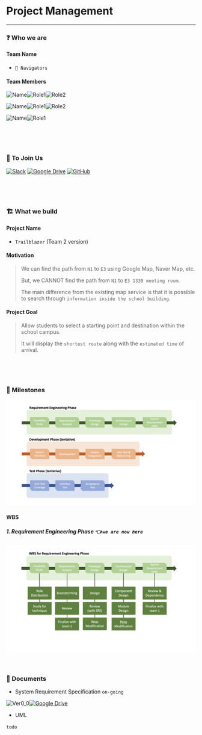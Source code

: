 # Project Management

---
### ❓ Who we are

#### Team Name
- `🧭 Navigators`

#### Team Members
![Name](https://img.shields.io/badge/🇰🇷_Kwonwoo_Lyu-%2523121011?style=for-the-badge&labelColor=white&color=black)![Role1](https://img.shields.io/badge/Project_manager-%2523121011?style=for-the-badge&labelColor=white&color=%2366b3ff)![Role2](https://img.shields.io/badge/Backend_Developer-%2523121011?style=for-the-badge&labelColor=white&color=%23e6f2ff)

![Name](https://img.shields.io/badge/🇭🇰_Yerbolat_Uzakbay-%2523121011?style=for-the-badge&labelColor=white&color=black)![Role1](https://img.shields.io/badge/Designer-%2523121011?style=for-the-badge&labelColor=white&color=%2366b3ff)![Role2](https://img.shields.io/badge/Document_Manager-%2523121011?style=for-the-badge&labelColor=white&color=%23e6f2ff)

![Name](https://img.shields.io/badge/🇰🇷_Eunbi_Park-%2523121011?style=for-the-badge&labelColor=white&color=black)![Role1](https://img.shields.io/badge/Frontend_Developer-%2523121011?style=for-the-badge&labelColor=white&color=%2366b3ff)



<br>
<br>
<br>

### 👋 To Join Us

[![Slack](https://img.shields.io/badge/Slack-4A154B?style=for-the-badge&logo=slack&logoColor=white)](https://join.slack.com/t/slack-qqh4471/shared_invite/zt-2f8jpc874-w6XjRQVVemu1oA0kqW7bng) [![Google Drive](https://img.shields.io/badge/Google%20Drive-4285F4?style=for-the-badge&logo=googledrive&logoColor=white)](https://drive.google.com/drive/folders/1J_zG-hYMFz0CRTKQwV_3SvfQXjN19cMA?usp=sharing) [![GitHub](https://img.shields.io/badge/github-%23121011.svg?style=for-the-badge&logo=github&logoColor=white)](https://github.com/navigators-in-kaist?view_as=public)


<br>
<br>
<br>

### 🏗 What we build

#### Project Name
- `Trailblazer` (Team 2 version)

#### Motivation
> We can find the path from `N1` to `E3` using Google Map, Naver Map, etc.
>       
> But, we CANNOT find the path from `N1` to `E3 1339 meeting room`.
>
> The main difference from the existing map service is that it is possible to search through `information inside the school building`.

#### Project Goal
> Allow students to select a starting point and destination within the school campus.
>
> It will display the `shortest route` along with the `estimated time` of arrival.


<br>
<br>
<br>

### 🚩 Milestones

<img src="./images/milestones.png" />


#### WBS

##### 1. Requirement Engineering Phase  👈  `we are now here`

<img src="./images/reqs_wbs.png" />

<br>
<br>
<br>

### 📃 Documents

* System Requirement Specification `on-going`

![Ver0_0](https://img.shields.io/badge/Ver0.0-%2523121011?style=for-the-badge&labelColor=white&color=%23757575)[![Google Drive](https://img.shields.io/badge/Google%20Drive-4285F4?style=for-the-badge&logo=googledrive&logoColor=white)](https://docs.google.com/spreadsheets/d/1xxH_q1i9sMXfEhxLf_VHzRse_hR3S4kt/edit#gid=681056489)


* UML

`todo`